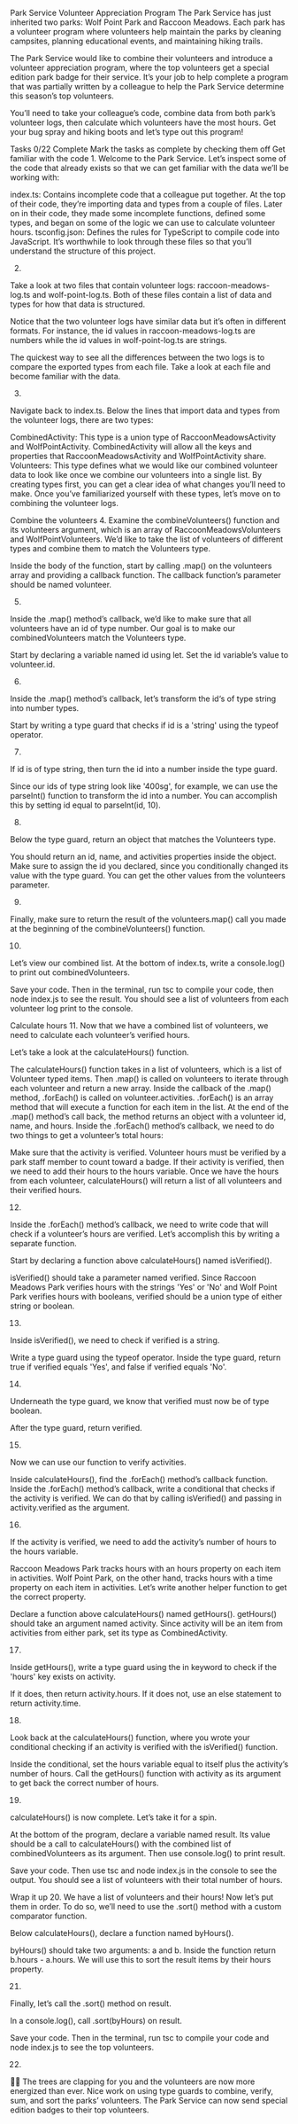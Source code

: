 Park Service Volunteer Appreciation Program
The Park Service has just inherited two parks: Wolf Point Park and Raccoon Meadows. Each park has a volunteer program where volunteers help maintain the parks by cleaning campsites, planning educational events, and maintaining hiking trails.

The Park Service would like to combine their volunteers and introduce a volunteer appreciation program, where the top volunteers get a special edition park badge for their service. It’s your job to help complete a program that was partially written by a colleague to help the Park Service determine this season’s top volunteers.

You’ll need to take your colleague’s code, combine data from both park’s volunteer logs, then calculate which volunteers have the most hours. Get your bug spray and hiking boots and let’s type out this program!

Tasks
0/22 Complete
Mark the tasks as complete by checking them off
Get familiar with the code
1.
Welcome to the Park Service. Let’s inspect some of the code that already exists so that we can get familiar with the data we’ll be working with:

index.ts: Contains incomplete code that a colleague put together. At the top of their code, they’re importing data and types from a couple of files. Later on in their code, they made some incomplete functions, defined some types, and began on some of the logic we can use to calculate volunteer hours.
tsconfig.json: Defines the rules for TypeScript to compile code into JavaScript.
It’s worthwhile to look through these files so that you’ll understand the structure of this project.

2.
Take a look at two files that contain volunteer logs: raccoon-meadows-log.ts and wolf-point-log.ts. Both of these files contain a list of data and types for how that data is structured.

Notice that the two volunteer logs have similar data but it’s often in different formats. For instance, the id values in raccoon-meadows-log.ts are numbers while the id values in wolf-point-log.ts are strings.

The quickest way to see all the differences between the two logs is to compare the exported types from each file. Take a look at each file and become familiar with the data.

3.
Navigate back to index.ts. Below the lines that import data and types from the volunteer logs, there are two types:

CombinedActivity: This type is a union type of RaccoonMeadowsActivity and WolfPointActivity. CombinedActivity will allow all the keys and properties that RaccoonMeadowsActivity and WolfPointActivity share.
Volunteers: This type defines what we would like our combined volunteer data to look like once we combine our volunteers into a single list.
By creating types first, you can get a clear idea of what changes you’ll need to make. Once you’ve familiarized yourself with these types, let’s move on to combining the volunteer logs.

Combine the volunteers
4.
Examine the combineVolunteers() function and its volunteers argument, which is an array of RaccoonMeadowsVolunteers and WolfPointVolunteers. We’d like to take the list of volunteers of different types and combine them to match the Volunteers type.

Inside the body of the function, start by calling .map() on the volunteers array and providing a callback function. The callback function’s parameter should be named volunteer.

5.
Inside the .map() method’s callback, we’d like to make sure that all volunteers have an id of type number. Our goal is to make our combinedVolunteers match the Volunteers type.

Start by declaring a variable named id using let. Set the id variable’s value to volunteer.id.

6.
Inside the .map() method’s callback, let’s transform the id‘s of type string into number types.

Start by writing a type guard that checks if id is a 'string' using the typeof operator.

7.
If id is of type string, then turn the id into a number inside the type guard.

Since our ids of type string look like '400sg', for example, we can use the parseInt() function to transform the id into a number. You can accomplish this by setting id equal to parseInt(id, 10).

8.
Below the type guard, return an object that matches the Volunteers type.

You should return an id, name, and activities properties inside the object. Make sure to assign the id you declared, since you conditionally changed its value with the type guard. You can get the other values from the volunteers parameter.

9.
Finally, make sure to return the result of the volunteers.map() call you made at the beginning of the combineVolunteers() function.

10.
Let’s view our combined list. At the bottom of index.ts, write a console.log() to print out combinedVolunteers.

Save your code. Then in the terminal, run tsc to compile your code, then node index.js to see the result. You should see a list of volunteers from each volunteer log print to the console.

Calculate hours
11.
Now that we have a combined list of volunteers, we need to calculate each volunteer’s verified hours.

Let’s take a look at the calculateHours() function.

The calculateHours() function takes in a list of volunteers, which is a list of Volunteer typed items.
Then .map() is called on volunteers to iterate through each volunteer and return a new array.
Inside the callback of the .map() method, .forEach() is called on volunteer.activities. .forEach() is an array method that will execute a function for each item in the list.
At the end of the .map() method’s call back, the method returns an object with a volunteer id, name, and hours.
Inside the .forEach() method’s callback, we need to do two things to get a volunteer’s total hours:

Make sure that the activity is verified. Volunteer hours must be verified by a park staff member to count toward a badge.
If their activity is verified, then we need to add their hours to the hours variable.
Once we have the hours from each volunteer, calculateHours() will return a list of all volunteers and their verified hours.

12.
Inside the .forEach() method’s callback, we need to write code that will check if a volunteer’s hours are verified. Let’s accomplish this by writing a separate function.

Start by declaring a function above calculateHours() named isVerified().

isVerified() should take a parameter named verified. Since Raccoon Meadows Park verifies hours with the strings 'Yes' or 'No' and Wolf Point Park verifies hours with booleans, verified should be a union type of either string or boolean.

13.
Inside isVerified(), we need to check if verified is a string.

Write a type guard using the typeof operator. Inside the type guard, return true if verified equals 'Yes', and false if verified equals 'No'.

14.
Underneath the type guard, we know that verified must now be of type boolean.

After the type guard, return verified.

15.
Now we can use our function to verify activities.

Inside calculateHours(), find the .forEach() method’s callback function. Inside the .forEach() method’s callback, write a conditional that checks if the activity is verified. We can do that by calling isVerified() and passing in activity.verified as the argument.

16.
If the activity is verified, we need to add the activity’s number of hours to the hours variable.

Raccoon Meadows Park tracks hours with an hours property on each item in activities. Wolf Point Park, on the other hand, tracks hours with a time property on each item in activities. Let’s write another helper function to get the correct property.

Declare a function above calculateHours() named getHours(). getHours() should take an argument named activity. Since activity will be an item from activities from either park, set its type as CombinedActivity.

17.
Inside getHours(), write a type guard using the in keyword to check if the 'hours' key exists on activity.

If it does, then return activity.hours. If it does not, use an else statement to return activity.time.

18.
Look back at the calculateHours() function, where you wrote your conditional checking if an activity is verified with the isVerified() function.

Inside the conditional, set the hours variable equal to itself plus the activity’s number of hours. Call the getHours() function with activity as its argument to get back the correct number of hours.

19.
calculateHours() is now complete. Let’s take it for a spin.

At the bottom of the program, declare a variable named result. Its value should be a call to calculateHours() with the combined list of combinedVolunteers as its argument. Then use console.log() to print result.

Save your code. Then use tsc and node index.js in the console to see the output. You should see a list of volunteers with their total number of hours.

Wrap it up
20.
We have a list of volunteers and their hours! Now let’s put them in order. To do so, we’ll need to use the .sort() method with a custom comparator function.

Below calculateHours(), declare a function named byHours().

byHours() should take two arguments: a and b. Inside the function return b.hours - a.hours. We will use this to sort the result items by their hours property.

21.
Finally, let’s call the .sort() method on result.

In a console.log(), call .sort(byHours) on result.

Save your code. Then in the terminal, run tsc to compile your code and node index.js to see the top volunteers.

22.
🌲👏 The trees are clapping for you and the volunteers are now more energized than ever. Nice work on using type guards to combine, verify, sum, and sort the parks’ volunteers. The Park Service can now send special edition badges to their top volunteers.